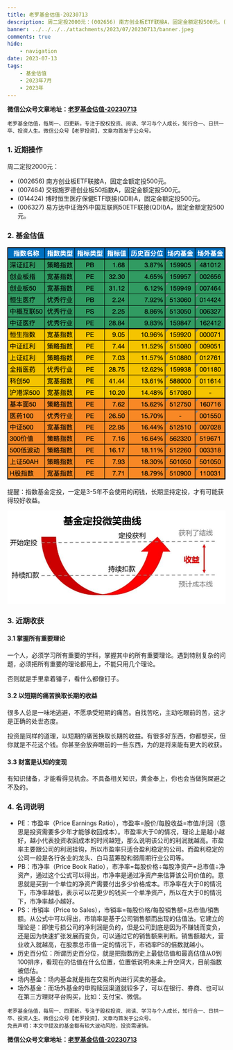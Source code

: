 ```yaml
---
title: 老罗基金估值-20230713
description: 周二定投2000元：(002656) 南方创业板ETF联接A，固定金额定投500元。(007464) 交银施罗德创业板50指数A，固定金额定投500元。(014424) 博时恒生医疗保健ETF联接(QDII)A，固定金额定投500元。(006327) 易方达中证海外中国互联网50ETF联接(QDII)A，固定金额定投500元。
banner: ../../../../attachments/2023/07/20230713/banner.jpeg
comments: true
hide:
    - navigation
date: 2023-07-13
tags:
    - 基金估值
    - 2023年7月
    - 2023年
---
```


__微信公众号文章地址：[老罗基金估值-20230713](https://mp.weixin.qq.com/s/Ec-W9KFKBd_f7eGVWoTwzg)__

```
老罗基金估值，每周一、四更新。专注于股权投资、阅读、学习与个人成长，知行合一、日拱一卒、投资人生。微信公众号【老罗投资】，文章均首发于公众号。
```

### 1. 近期操作

周二定投2000元：

+ (002656) 南方创业板ETF联接A，固定金额定投500元。
+ (007464) 交银施罗德创业板50指数A，固定金额定投500元。
+ (014424) 博时恒生医疗保健ETF联接(QDII)A，固定金额定投500元。
+ (006327) 易方达中证海外中国互联网50ETF联接(QDII)A，固定金额定投500元。

### 2. 基金估值

![低估值指数基金(当前估值便宜适合定投)](../../../attachments/2023/07/20230713/1.png)

<p class="smile_curve_notice">
    提醒：指数基金定投，一定是3-5年不会使用的闲钱，长期坚持定投，才有可能获得较好收益。
</p>

![基金定投微笑曲线](../../../assets/images/smile_curve.jpeg)

### 3. 近期收获

#### 3.1 掌握所有重要理论

一个人，必须学习所有重要的学科，掌握其中的所有重要理论。遇到特别复杂的问题，必须把所有重要的理论都用上，不能只用几个理论。

否则就是手里拿着锤子，看什么都像钉子。

#### 3.2 以短期的痛苦换取长期的收益

很多人总是一味地逃避，不愿承受短期的痛苦。自找苦吃，主动吃眼前的苦，这才是正确的处世态度。

投资是同样的道理，以短期的痛苦换取长期的收益。有很多好东西，你都想买，但你就是不花这个钱。你甚至会放弃眼前的一些东西，为的是将来能有更大的收获。

#### 3.3 财富是认知的变现

有知识储备，才能看得见机会。不具备相关知识，黄金奉上，你也会当做狗屎避之不及的。

### 4. 名词说明

+ PE：市盈率（Price Earnings Ratio），市盈率=股价/每股收益=市值/利润（意思是投资需要多少年才能够收回成本）。市盈率大于0的情况，理论上是越小越好，越小代表投资收回成本的时间越短，那么说明该公司的利润就越高。市盈率主要跟公司的利润挂钩，所以市盈率只适合盈利稳定的公司。而盈利稳定的公司一般是各行各业的龙头、白马蓝筹股和弱周期行业公司等。
+ PB：市净率（Price Book Ratio），市净率=每股价格÷每股净资产=总市值÷净资产，通过这个公式可以得出，市净率是通过净资产来估算该公司价值的。意思就是买到一个单位的净资产需要付出多少价格成本。市净率在大于0的情况下，市净率越低，表示可以花更少的钱买一个单净资产，所以在大于0的情况下，市净率越小越好。
+ PS：市销率（Price to Sales），市销率=每股价格/每股销售额=总市值/销售额。从公式中可以得出，市销率是基于公司销售额而出现的估值法。它建立的理论是：即使亏损公司的净利润是负的，但是公司到底是因为不赚钱而变负，还是因为快速扩张发展而变负，可以通过它的销售额来判断。销售额越大，营业收入就越高，在股票总市值一定的情况下，市销率PS的倍数就越小。
+ 历史百分位：所谓历史百分位，就是把指数历史上最低估值和最高估值从0到100排序，看现在的估值在什么位置，位置低说明未来上升空间大，目前指数被低估。
+ 场内基金：场内基金就是指在交易所内进行买卖的基金。
+ 场外基金：而场外基金的申购赎回渠道就较多了，可以在银行、券商、也可以在第三方理财平台购买，比如：支付宝、微信。

```
老罗基金估值，每周一、四更新。专注于股权投资、阅读、学习与个人成长，知行合一、日拱一卒、投资人生。微信公众号【老罗投资】，文章均首发于公众号。
免责声明：本文中提及的基金都有较大波动风险，投资需谨慎。
```

__微信公众号文章地址：[老罗基金估值-20230713](https://mp.weixin.qq.com/s/Ec-W9KFKBd_f7eGVWoTwzg)__